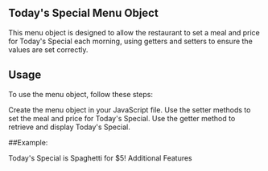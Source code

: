 ## Today's Special Menu Object
This menu object is designed to allow the restaurant to set a meal and price for Today's Special each morning, using getters and setters to ensure the values are set correctly.

## Usage
To use the menu object, follow these steps:

Create the menu object in your JavaScript file.
Use the setter methods to set the meal and price for Today's Special.
Use the getter method to retrieve and display Today's Special.


##Example:

Today's Special is Spaghetti for $5!
Additional Features

